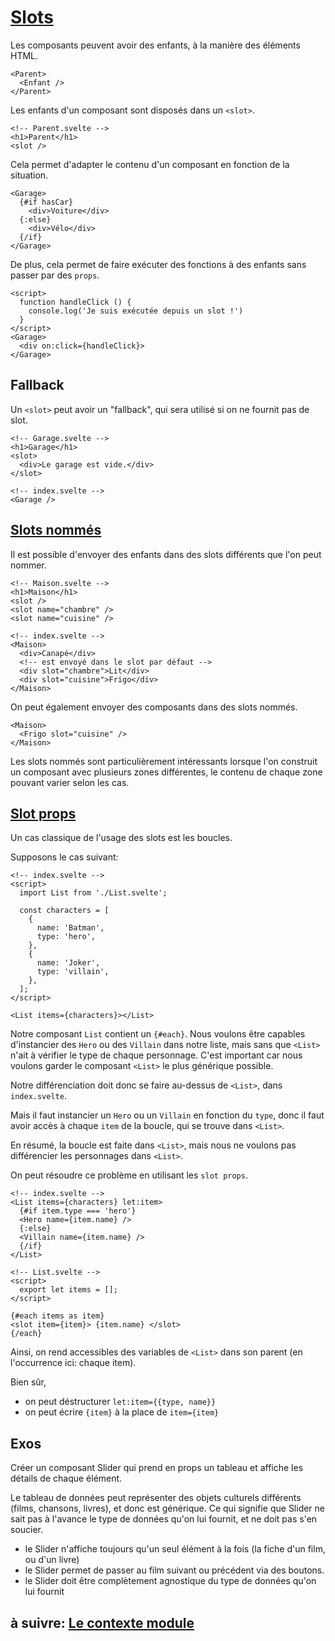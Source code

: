 # [Slots](https://svelte.dev/docs#template-syntax-slot)

Les composants peuvent avoir des enfants, à la manière des éléments HTML.

```svelte
<Parent>
  <Enfant />
</Parent>
```

Les enfants d'un composant sont disposés dans un `<slot>`.

```svelte
<!-- Parent.svelte -->
<h1>Parent</h1>
<slot />
```

Cela permet d'adapter le contenu d'un composant en fonction de la situation.

```svelte
<Garage>
  {#if hasCar}
    <div>Voiture</div>
  {:else}
    <div>Vélo</div>
  {/if}
</Garage>
```

De plus, cela permet de faire exécuter des fonctions à des enfants sans passer par des `props`.

```svelte
<script>
  function handleClick () {
    console.log('Je suis exécutée depuis un slot !')
  }
</script>
<Garage>
  <div on:click={handleClick}>
</Garage>
```

## Fallback

Un `<slot>` peut avoir un "fallback", qui sera utilisé si on ne fournit pas de slot.

```svelte
<!-- Garage.svelte -->
<h1>Garage</h1>
<slot>
  <div>Le garage est vide.</div>
</slot>

<!-- index.svelte -->
<Garage />
```

## [Slots nommés](https://svelte.dev/docs#template-syntax-slot-slot-name-name)

Il est possible d'envoyer des enfants dans des slots différents que l'on peut nommer.

```svelte
<!-- Maison.svelte -->
<h1>Maison</h1>
<slot />
<slot name="chambre" />
<slot name="cuisine" />

<!-- index.svelte -->
<Maison>
  <div>Canapé</div>
  <!-- est envoyé dans le slot par défaut -->
  <div slot="chambre">Lit</div>
  <div slot="cuisine">Frigo</div>
</Maison>
```

On peut également envoyer des composants dans des slots nommés.

```svelte
<Maison>
  <Frigo slot="cuisine" />
</Maison>
```

Les slots nommés sont particulièrement intéressants lorsque l'on construit un composant avec plusieurs zones différentes, le contenu de chaque zone pouvant varier selon les cas.

## [Slot props](https://svelte.dev/docs#template-syntax-slot-slot-key-value)

Un cas classique de l'usage des slots est les boucles.

Supposons le cas suivant:

```svelte
<!-- index.svelte -->
<script>
  import List from './List.svelte';

  const characters = [
    {
      name: 'Batman',
      type: 'hero',
    },
    {
      name: 'Joker',
      type: 'villain',
    },
  ];
</script>

<List items={characters}></List>
```

Notre composant `List` contient un `{#each}`. Nous voulons être capables d'instancier des `Hero` ou des `Villain` dans notre liste, mais sans que `<List>` n'ait à vérifier le type de chaque personnage. C'est important car nous voulons garder le composant `<List>` le plus générique possible.

Notre différenciation doit donc se faire au-dessus de `<List>`, dans `index.svelte`.

Mais il faut instancier un `Hero` ou un `Villain` en fonction du `type`, donc il faut avoir accès à chaque `item` de la boucle, qui se trouve dans `<List>`.

En résumé, la boucle est faite dans `<List>`, mais nous ne voulons pas différencier les personnages dans `<List>`.

On peut résoudre ce problème en utilisant les `slot props`.

```svelte
<!-- index.svelte -->
<List items={characters} let:item>
  {#if item.type === 'hero'}
  <Hero name={item.name} />
  {:else}
  <Villain name={item.name} />
  {/if}
</List>
```

```svelte
<!-- List.svelte -->
<script>
  export let items = [];
</script>

{#each items as item}
<slot item={item}> {item.name} </slot>
{/each}
```

Ainsi, on rend accessibles des variables de `<List>` dans son parent (en l'occurrence ici: chaque item).

Bien sûr,

- on peut déstructurer `let:item={{type, name}}`
- on peut écrire `{item}` à la place de `item={item}`

## Exos

Créer un composant Slider qui prend en props un tableau et affiche les détails de chaque élément.

Le tableau de données peut représenter des objets culturels différents (films, chansons, livres), et donc est générique. Ce qui signifie que Slider ne sait pas à l'avance le type de données qu'on lui fournit, et ne doit pas s'en soucier.

- le Slider n'affiche toujours qu'un seul élément à la fois (la fiche d'un film, ou d'un livre)
- le Slider permet de passer au film suivant ou précédent via des boutons.
- le Slider doit être complètement agnostique du type de données qu'on lui fournit

## à suivre: [Le contexte module](./3-4_context_module.md)

